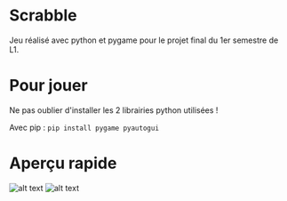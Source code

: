 # Scrabble

Jeu réalisé avec python et pygame pour le projet final du 1er semestre de L1.

# Pour jouer
Ne pas oublier d'installer les 2 librairies python utilisées !

Avec pip :
```pip install pygame pyautogui```

# Aperçu rapide
![alt text](https://github.com/AntoineSauzeau/Scrabble/blob/master/Images/README/readme_screen_2.PNG?raw=true)
![alt text](https://github.com/AntoineSauzeau/Scrabble/blob/master/Images/README/readme_screen_1.PNG?raw=true)
